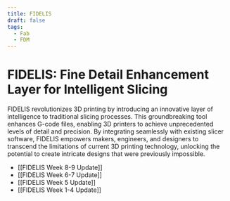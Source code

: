 ```yaml
---
title: FIDELIS
draft: false
tags:
  - Fab
  - FDM
---
```

# FIDELIS: Fine Detail Enhancement Layer for Intelligent Slicing
FIDELIS revolutionizes 3D printing by introducing an innovative layer of intelligence to traditional slicing processes. This groundbreaking tool enhances G-code files, enabling 3D printers to achieve unprecedented levels of detail and precision. By integrating seamlessly with existing slicer software, FIDELIS empowers makers, engineers, and designers to transcend the limitations of current 3D printing technology, unlocking the potential to create intricate designs that were previously impossible.

- [[FIDELIS Week 8-9 Update]]
- [[FIDELIS Week 6-7 Update]]
- [[FIDELIS Week 5 Update]]
- [[FIDELIS Week 1-4 Update]] 